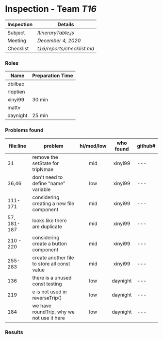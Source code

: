 # Inspection - Team *T16* 
 
| Inspection | Details |
| ----- | ----- |
| Subject | *ItineraryTable.js*|
| Meeting | *December 4, 2020* |
| Checklist | *t16/reports/checklist.md* |

### Roles

| Name | Preparation Time |
| ---- | ---- |
| dbilbao | |
| rloptien | |
| xinyi99 | 30 min |
| mattv | |
| daynight| 25 min |

### Problems found

| file:line | problem | hi/med/low | who found | github#  |
| --- | --- | :---: | :---: | --- |
| 31 | remove the setState for tripNmae| mid | xinyi99 | --- |
| 36,46| don't need to define "name" variable | low | xinyi99 | --- |
| 111-171 | considering creating a new file component | mid | xinyi99 | --- |
| 57, 181-187| looks like there are duplicate | mid | xinyi99 | --- |
| 210 - 220 |considering create a button component | mid | xinyi99 | --- |
| 255-283| create another file to store all const value | mid | xinyi99 | --- |
| 136 | there is a unused const testing | low | daynight | --- |
| 219 | e is not used in reverseTrip() | low | daynight | --- |
| 184 | we have roundTrip, why we not use it here | low | daynight | --- |

### Results
